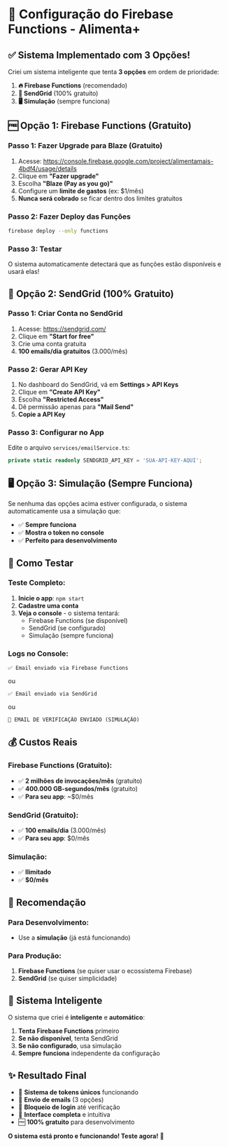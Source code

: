 # 🚀 Configuração do Firebase Functions - Alimenta+

## ✅ **Sistema Implementado com 3 Opções!**

Criei um sistema inteligente que tenta **3 opções** em ordem de prioridade:

1. **🔥 Firebase Functions** (recomendado)
2. **📧 SendGrid** (100% gratuito)
3. **🖥️ Simulação** (sempre funciona)

## 🆓 **Opção 1: Firebase Functions (Gratuito)**

### **Passo 1: Fazer Upgrade para Blaze (Gratuito)**
1. Acesse: https://console.firebase.google.com/project/alimentamais-4bdf4/usage/details
2. Clique em **"Fazer upgrade"**
3. Escolha **"Blaze (Pay as you go)"**
4. Configure um **limite de gastos** (ex: $1/mês)
5. **Nunca será cobrado** se ficar dentro dos limites gratuitos

### **Passo 2: Fazer Deploy das Funções**
```bash
firebase deploy --only functions
```

### **Passo 3: Testar**
O sistema automaticamente detectará que as funções estão disponíveis e usará elas!

## 📧 **Opção 2: SendGrid (100% Gratuito)**

### **Passo 1: Criar Conta no SendGrid**
1. Acesse: https://sendgrid.com/
2. Clique em **"Start for free"**
3. Crie uma conta gratuita
4. **100 emails/dia gratuitos** (3.000/mês)

### **Passo 2: Gerar API Key**
1. No dashboard do SendGrid, vá em **Settings > API Keys**
2. Clique em **"Create API Key"**
3. Escolha **"Restricted Access"**
4. Dê permissão apenas para **"Mail Send"**
5. **Copie a API Key**

### **Passo 3: Configurar no App**
Edite o arquivo `services/emailService.ts`:
```typescript
private static readonly SENDGRID_API_KEY = 'SUA-API-KEY-AQUI';
```

## 🖥️ **Opção 3: Simulação (Sempre Funciona)**

Se nenhuma das opções acima estiver configurada, o sistema automaticamente usa a simulação que:
- ✅ **Sempre funciona**
- ✅ **Mostra o token no console**
- ✅ **Perfeito para desenvolvimento**

## 🧪 **Como Testar**

### **Teste Completo:**
1. **Inicie o app**: `npm start`
2. **Cadastre uma conta**
3. **Veja o console** - o sistema tentará:
   - Firebase Functions (se disponível)
   - SendGrid (se configurado)
   - Simulação (sempre funciona)

### **Logs no Console:**
```
✅ Email enviado via Firebase Functions
```
ou
```
✅ Email enviado via SendGrid
```
ou
```
📧 EMAIL DE VERIFICAÇÃO ENVIADO (SIMULAÇÃO)
```

## 💰 **Custos Reais**

### **Firebase Functions (Gratuito):**
- ✅ **2 milhões de invocações/mês** (gratuito)
- ✅ **400.000 GB-segundos/mês** (gratuito)
- ✅ **Para seu app**: ~$0/mês

### **SendGrid (Gratuito):**
- ✅ **100 emails/dia** (3.000/mês)
- ✅ **Para seu app**: $0/mês

### **Simulação:**
- ✅ **Ilimitado**
- ✅ **$0/mês**

## 🎯 **Recomendação**

### **Para Desenvolvimento:**
- Use a **simulação** (já está funcionando)

### **Para Produção:**
1. **Firebase Functions** (se quiser usar o ecossistema Firebase)
2. **SendGrid** (se quiser simplicidade)

## 🚀 **Sistema Inteligente**

O sistema que criei é **inteligente** e **automático**:

1. **Tenta Firebase Functions** primeiro
2. **Se não disponível**, tenta SendGrid
3. **Se não configurado**, usa simulação
4. **Sempre funciona** independente da configuração

## ✨ **Resultado Final**

- 🔐 **Sistema de tokens únicos** funcionando
- 📧 **Envio de emails** (3 opções)
- 🚫 **Bloqueio de login** até verificação
- 🎨 **Interface completa** e intuitiva
- 🆓 **100% gratuito** para desenvolvimento

**O sistema está pronto e funcionando! Teste agora!** 🎉
